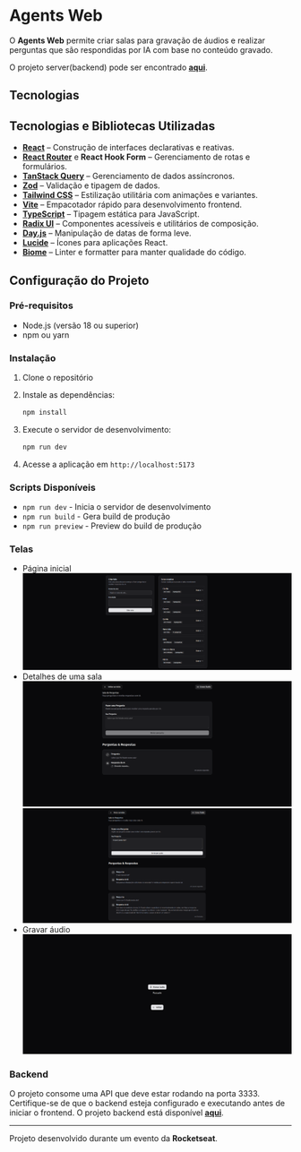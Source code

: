 # Agents Web

O **Agents Web** permite criar salas para gravação de áudios e realizar perguntas que são respondidas por IA com base no conteúdo gravado.

O projeto server(backend) pode ser encontrado **[aqui](https://github.com/MarcosWinicios/agents-server)**.

## Tecnologias

## Tecnologias e Bibliotecas Utilizadas

- **[React](https://react.dev/)** – Construção de interfaces declarativas e reativas.
- **[React Router](https://reactrouter.com/)** e **React Hook Form** – Gerenciamento de rotas e formulários.
- **[TanStack Query](https://tanstack.com/query/latest)** – Gerenciamento de dados assíncronos.
- **[Zod](https://zod.dev/)** – Validação e tipagem de dados.
- **[Tailwind CSS](https://tailwindcss.com/)** – Estilização utilitária com animações e variantes.
- **[Vite](https://vitejs.dev/)** – Empacotador rápido para desenvolvimento frontend.
- **[TypeScript](https://www.typescriptlang.org/)** – Tipagem estática para JavaScript.
- **[Radix UI](https://www.radix-ui.com/)** – Componentes acessíveis e utilitários de composição.
- **[Day.js](https://day.js.org/)** – Manipulação de datas de forma leve.
- **[Lucide](https://lucide.dev/)** – Ícones para aplicações React.
- **[Biome](https://biomejs.dev/)** – Linter e formatter para manter qualidade do código.

## Configuração do Projeto

### Pré-requisitos

- Node.js (versão 18 ou superior)
- npm ou yarn

### Instalação

1. Clone o repositório
2. Instale as dependências:

   ```bash
   npm install
   ```

3. Execute o servidor de desenvolvimento:

   ```bash
   npm run dev
   ```

4. Acesse a aplicação em `http://localhost:5173`

### Scripts Disponíveis

- `npm run dev` - Inicia o servidor de desenvolvimento
- `npm run build` - Gera build de produção
- `npm run preview` - Preview do build de produção

### Telas

- Página inicial
  <img src="./docs/home.png" widht="1080" >
- Detalhes de uma sala
  <img src="./docs/generating-answer.png" widht="1080" >
  <img src="./docs/room.png" widht="1080" >
- Gravar áudio
  <img src="./docs/record-audio.png" widht="1080" >

### Backend

O projeto consome uma API que deve estar rodando na porta 3333. Certifique-se de que o backend esteja configurado e executando antes de iniciar o frontend. O projeto backend está disponível **[aqui](https://github.com/MarcosWinicios/agents-server)**.

---

Projeto desenvolvido durante um evento da **Rocketseat**.
